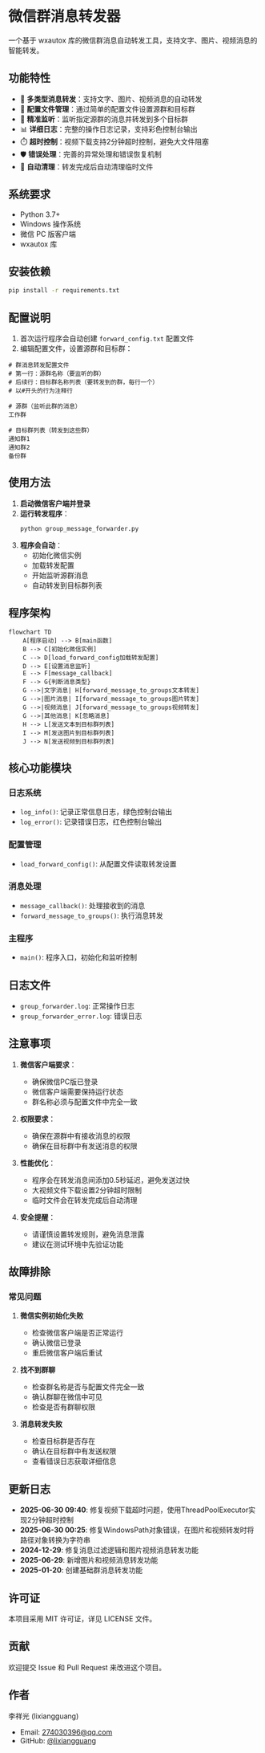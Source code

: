 # 微信群消息转发器

一个基于 wxautox 库的微信群消息自动转发工具，支持文字、图片、视频消息的智能转发。

## 功能特性

- 🔄 **多类型消息转发**：支持文字、图片、视频消息的自动转发
- 📝 **配置文件管理**：通过简单的配置文件设置源群和目标群
- 🎯 **精准监听**：监听指定源群的消息并转发到多个目标群
- 📊 **详细日志**：完整的操作日志记录，支持彩色控制台输出
- ⏱️ **超时控制**：视频下载支持2分钟超时控制，避免大文件阻塞
- 🛡️ **错误处理**：完善的异常处理和错误恢复机制
- 🧹 **自动清理**：转发完成后自动清理临时文件

## 系统要求

- Python 3.7+
- Windows 操作系统
- 微信 PC 版客户端
- wxautox 库

## 安装依赖

```bash
pip install -r requirements.txt
```

## 配置说明

1. 首次运行程序会自动创建 `forward_config.txt` 配置文件
2. 编辑配置文件，设置源群和目标群：

```text
# 群消息转发配置文件
# 第一行：源群名称（要监听的群）
# 后续行：目标群名称列表（要转发到的群，每行一个）
# 以#开头的行为注释行

# 源群（监听此群的消息）
工作群

# 目标群列表（转发到这些群）
通知群1
通知群2
备份群
```

## 使用方法

1. **启动微信客户端并登录**
2. **运行转发程序**：
   ```bash
   python group_message_forwarder.py
   ```
3. **程序会自动**：
   - 初始化微信实例
   - 加载转发配置
   - 开始监听源群消息
   - 自动转发到目标群列表

## 程序架构

```mermaid
flowchart TD
    A[程序启动] --> B[main函数]
    B --> C[初始化微信实例]
    C --> D[load_forward_config加载转发配置]
    D --> E[设置消息监听]
    E --> F[message_callback]
    F --> G{判断消息类型}
    G -->|文字消息| H[forward_message_to_groups文本转发]
    G -->|图片消息| I[forward_message_to_groups图片转发]
    G -->|视频消息| J[forward_message_to_groups视频转发]
    G -->|其他消息| K[忽略消息]
    H --> L[发送文本到目标群列表]
    I --> M[发送图片到目标群列表]
    J --> N[发送视频到目标群列表]
```

## 核心功能模块

### 日志系统
- `log_info()`: 记录正常信息日志，绿色控制台输出
- `log_error()`: 记录错误日志，红色控制台输出

### 配置管理
- `load_forward_config()`: 从配置文件读取转发设置

### 消息处理
- `message_callback()`: 处理接收到的消息
- `forward_message_to_groups()`: 执行消息转发

### 主程序
- `main()`: 程序入口，初始化和监听控制

## 日志文件

- `group_forwarder.log`: 正常操作日志
- `group_forwarder_error.log`: 错误日志

## 注意事项

1. **微信客户端要求**：
   - 确保微信PC版已登录
   - 微信客户端需要保持运行状态
   - 群名称必须与配置文件中完全一致

2. **权限要求**：
   - 确保在源群中有接收消息的权限
   - 确保在目标群中有发送消息的权限

3. **性能优化**：
   - 程序会在转发消息间添加0.5秒延迟，避免发送过快
   - 大视频文件下载设置2分钟超时限制
   - 临时文件会在转发完成后自动清理

4. **安全提醒**：
   - 请谨慎设置转发规则，避免消息泄露
   - 建议在测试环境中先验证功能

## 故障排除

### 常见问题

1. **微信实例初始化失败**
   - 检查微信客户端是否正常运行
   - 确认微信已登录
   - 重启微信客户端后重试

2. **找不到群聊**
   - 检查群名称是否与配置文件完全一致
   - 确认群聊在微信中可见
   - 检查是否有群聊权限

3. **消息转发失败**
   - 检查目标群是否存在
   - 确认在目标群中有发送权限
   - 查看错误日志获取详细信息

## 更新日志

- **2025-06-30 09:40**: 修复视频下载超时问题，使用ThreadPoolExecutor实现2分钟超时控制
- **2025-06-30 00:25**: 修复WindowsPath对象错误，在图片和视频转发时将路径对象转换为字符串
- **2024-12-29**: 修复消息过滤逻辑和图片视频消息转发功能
- **2025-06-29**: 新增图片和视频消息转发功能
- **2025-01-20**: 创建基础群消息转发功能

## 许可证

本项目采用 MIT 许可证，详见 LICENSE 文件。

## 贡献

欢迎提交 Issue 和 Pull Request 来改进这个项目。

## 作者

李祥光 (lixiangguang)
- Email: 274030396@qq.com
- GitHub: [@lixiangguang](https://github.com/lixiangguang)